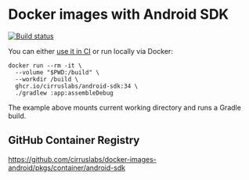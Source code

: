 # Docker images with Android SDK

[![Build status][build_badge]][build_link]

You can either [use it in CI](https://cirrus-ci.org/examples/#android) or run
locally via Docker:

```console
docker run --rm -it \
  --volume "$PWD:/build" \
  --workdir /build \
  ghcr.io/cirruslabs/android-sdk:34 \
  ./gradlew :app:assembleDebug
```

The example above mounts current working directory and runs a Gradle build.

## GitHub Container Registry

https://github.com/cirruslabs/docker-images-android/pkgs/container/android-sdk

[build_badge]: https://api.cirrus-ci.com/github/cirruslabs/docker-images-android.svg
[build_link]: https://cirrus-ci.com/github/cirruslabs/docker-images-android
